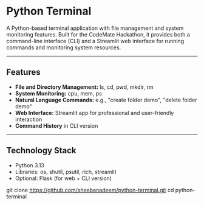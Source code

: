 # Python Terminal

A Python-based terminal application with file management and system monitoring features. Built for the CodeMate Hackathon, it provides both a command-line interface (CLI) and a Streamlit web interface for running commands and monitoring system resources.

---

## Features

- **File and Directory Management:** ls, cd, pwd, mkdir, rm  
- **System Monitoring:** cpu, mem, ps  
- **Natural Language Commands:** e.g., "create folder demo", "delete folder demo"  
- **Web Interface:** Streamlit app for professional and user-friendly interaction  
- **Command History** in CLI version  

---

## Technology Stack

- Python 3.13  
- Libraries: os, shutil, psutil, rich, streamlit  
- Optional: Flask (for web + CLI version)  


git clone https://github.com/sheebanadeem/python-terminal.git
cd python-terminal
